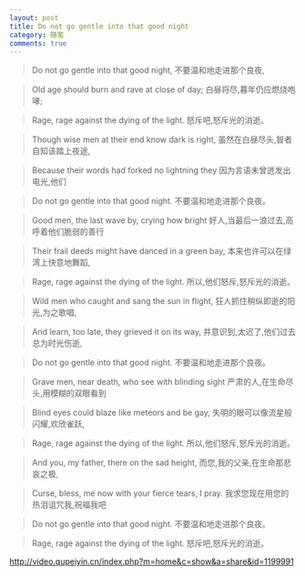 ```yaml
---
layout: post
title: Do not go gentle into that good night
category: 随笔
comments: true
---
```


>Do not go gentle into that good night, 
不要温和地走进那个良夜, 

>Old age should burn and rave at close of day; 
白昼将尽,暮年仍应燃烧咆哮; 

>Rage, rage against the dying of the light. 
怒斥吧,怒斥光的消逝。 

>Though wise men at their end know dark is right, 
虽然在白昼尽头,智者自知该踏上夜途, 

>Because their words had forked no lightning they 
因为言语未曾迸发出电光,他们

>Do not go gentle into that good night. 
不要温和地走进那个良夜。

>Good men, the last wave by, crying how bright
好人,当最后一浪过去,高呼着他们脆弱的善行 

>Their frail deeds might have danced in a green bay,
本来也许可以在绿湾上快意地舞蹈, 

>Rage, rage against the dying of the light. 
所以,他们怒斥,怒斥光的消逝。

>Wild men who caught and sang the sun in flight, 
狂人抓住稍纵即逝的阳光,为之歌唱, 

>And learn, too late, they grieved it on its way, 
并意识到,太迟了,他们过去总为时光伤逝, 

>Do not go gentle into that good night.
不要温和地走进那个良夜。 　　 

>Grave men, near death, who see with blinding sight
严肃的人,在生命尽头,用模糊的双眼看到

>Blind eyes could blaze like meteors and be gay,
失明的眼可以像流星般闪耀,欢欣雀跃,

>Rage, rage against the dying of the light. 
所以,他们怒斥,怒斥光的消逝。　　 

>And you, my father, there on the sad height,
而您,我的父亲,在生命那悲哀之极, 

>Curse, bless, me now with your fierce tears, I pray.
我求您现在用您的热泪诅咒我,祝福我吧 

>Do not go gentle into that good night. 
不要温和地走进那个良夜。 

>Rage, rage against the dying of the light. 
怒斥吧,怒斥光的消逝。

http://video.qupeiyin.cn/index.php?m=home&c=show&a=share&id=1199991
